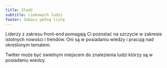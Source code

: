 ```yaml
---
title: Śledź
subtitle: ciekawych ludzi
footer: Zobacz pełną listę
---
```


Liderzy z zakresu front-end pomagają Ci pozostać na szczycie w zakresie istotnych nowości i trendów. Oni są w posiadaniu wiedzy i pracują nad określonym tematem.

Twitter może być świetnym miejscem do znalezienia ludzi którzy są w posiadaniu wiedzy.